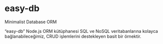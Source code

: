 # easy-db
Minimalist Database ORM


“easy-db” Node.js ORM kütüphanesi SQL ve NoSQL veritabanlarına kolayca bağlanabileceğimiz, 
CRUD işlemlerini destekleyen basit bir örnektir.
